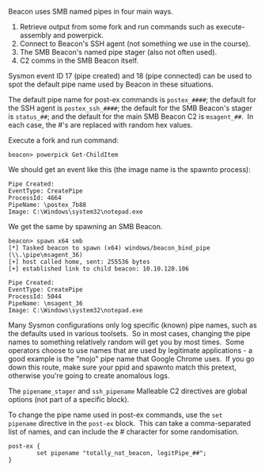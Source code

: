 Beacon uses SMB named pipes in four main ways.

1.  Retrieve output from some fork and run commands such as execute-assembly and powerpick.
2.  Connect to Beacon's SSH agent (not something we use in the course).
3.  The SMB Beacon's named pipe stager (also not often used).
4.  C2 comms in the SMB Beacon itself.

Sysmon event ID 17 (pipe created) and 18 (pipe connected) can be used to spot the default pipe name used by Beacon in these situations.

The default pipe name for post-ex commands is `postex_####`; the default for the SSH agent is `postex_ssh_####`; the default for the SMB Beacon's stager is `status_##`; and the default for the main SMB Beacon C2 is `msagent_##`.  In each case, the #'s are replaced with random hex values.

Execute a fork and run command:

```
beacon> powerpick Get-ChildItem
```

  

We should get an event like this (the image name is the spawnto process):

```
Pipe Created:
EventType: CreatePipe
ProcessId: 4664
PipeName: \postex_7b88
Image: C:\Windows\system32\notepad.exe
```
  

We get the same by spawning an SMB Beacon.

```
beacon> spawn x64 smb
[*] Tasked beacon to spawn (x64) windows/beacon_bind_pipe (\\.\pipe\msagent_36)
[+] host called home, sent: 255536 bytes
[+] established link to child beacon: 10.10.120.106

Pipe Created:
EventType: CreatePipe
ProcessId: 5044
PipeName: \msagent_36
Image: C:\Windows\system32\notepad.exe
```
  

Many Sysmon configurations only log specific (known) pipe names, such as the defaults used in various toolsets.  So in most cases, changing the pipe names to something relatively random will get you by most times.  Some operators choose to use names that are used by legitimate applications - a good example is the "mojo" pipe name that Google Chrome uses.  If you go down this route, make sure your ppid and spawnto match this pretext, otherwise you're going to create anomalous logs.

The `pipename_stager` and `ssh_pipename` Malleable C2 directives are global options (not part of a specific block).

To change the pipe name used in post-ex commands, use the `set pipename` directive in the `post-ex` block.  This can take a comma-separated list of names, and can include the # character for some randomisation.

```
post-ex {
        set pipename "totally_not_beacon, legitPipe_##";
}
```


